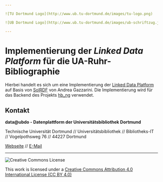 ```yaml
---

![TU Dortmund Logo](http://www.ub.tu-dortmund.de/images/tu-logo.png)

![UB Dortmund Logo](http://www.ub.tu-dortmund.de/images/ub-schriftzug.jpg)

---
```


# Implementierung der *Linked Data Platform* für die UA-Ruhr-Bibliographie

Hierbei handelt es sich um eine Implementierung der [Linked Data Platform](https://github.com/hagbeck/LinkedDataPlatform) auf Basis von [SolRDF](https://github.com/agazzarini/SolRDF) von Andrea Gazzarini.
Die Implementierung wird für das Backend des Projekts [hb_ng](https://github.com/ubbochum/hb_ng) verwendet.

## Kontakt

**data@ubdo - Datenplattform der Universitätsbibliothek Dortmund**

Technische Universität Dortmund // Universitätsbibliothek // Bibliotheks-IT // Vogelpothsweg 76 // 44227 Dortmund

[Webseite](https://data.ub.tu-dortmund.de) // [E-Mail](mailto:opendata@ub.tu-dortmund.de)

---

![Creative Commons License](http://i.creativecommons.org/l/by/4.0/88x31.png)

This work is licensed under a [Creative Commons Attribution 4.0 International License (CC BY 4.0)](http://creativecommons.org/licenses/by/4.0/)
